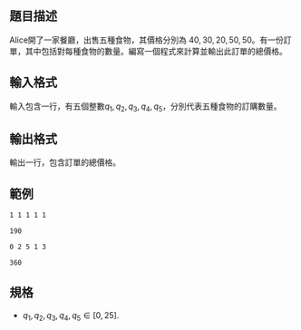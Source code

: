 ## 題目描述
Alice開了一家餐廳，出售五種食物，其價格分別為 $40, 30, 20, 50, 50$。有一份訂單，其中包括對每種食物的數量。編寫一個程式來計算並輸出此訂單的總價格。

## 輸入格式
輸入包含一行，有五個整數$q_1, q_2, q_3, q_4, q_5$，分別代表五種食物的訂購數量。

## 輸出格式
輸出一行，包含訂單的總價格。

## 範例

```input1
1 1 1 1 1
```

```output1
190
```

```input2
0 2 5 1 3
```

```output2
360
```

## 規格
- $q_1, q_2, q_3, q_4, q_5 \in [0, 25]$.
